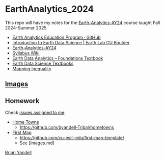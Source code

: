 # EarthAnalytics_2024

This repo will have my notes for the
[Earth-Analytics-AY24](https://github.com/earthlab-education/Earth-Analytics-AY24)
course taught Fall 2024-Summer 2025.

* [Earth Analytics Education Program · GitHub](https://github.com/earthlab-education)
* [Introduction to Earth Data Science | Earth Lab CU Boulder](https://www.earthdatascience.org/courses/intro-to-earth-data-science/)
* [Earth-Analytics-AY24](https://github.com/earthlab-education/Earth-Analytics-AY24) 
* [Syllabus Wiki](https://github.com/earthlab-education/Earth-Analytics-AY24/wiki)
* [Earth Data Analytics – Foundations Textbook](https://cu-esiil-edu.github.io/esiil-learning-portal/foundations/pages/00-course-overviews/foundations/00-home.html)
* [Earth Data Science Textbooks](https://www.earthdatascience.org/)
* [Mapping Inequality](https://dsl.richmond.edu/panorama/redlining/) 

## [Images](Images.md)

## Homework
Check
[issues assigned to me](https://github.com/earthlab-education/Earth-Analytics-AY24/issues?q=is%3Aopen+assignee%3A%40me).

* [Home Towns](https://github.com/earthlab-education/Earth-Analytics-AY24/issues/142)
  * https://github.com/byandell-Tribal/hometowns 
* [First Map](https://github.com/earthlab-education/Earth-Analytics-AY24/issues/169) 
  * https://github.com/cu-esiil-edu/first-map-template/
  * See [Images.md]



[Brian Yandell](https://github.com/byandell)

<!--- 
See [EarthLab 2024 Google Doc](https://docs.google.com/document/d/1tKOzCT2Q4Bb9K6Ri72Rmxpkx7FkgxoTEkYQBHeWu11M)
--->
